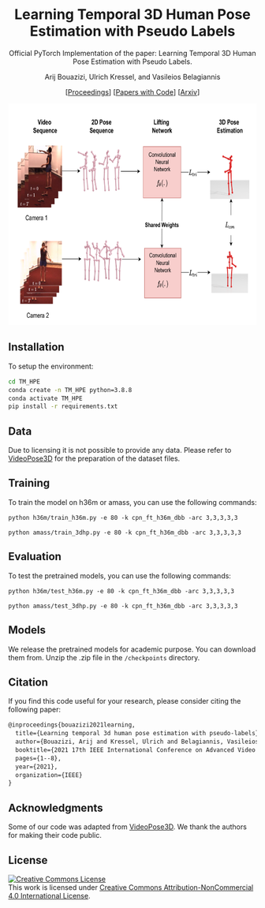 
<div align="center">

<h1>Learning Temporal 3D Human Pose Estimation with Pseudo Labels </h1>


Official PyTorch Implementation of the paper: Learning Temporal 3D Human Pose Estimation with Pseudo Labels.

Arij Bouazizi, Ulrich Kressel, and Vasileios Belagiannis


 [[Proceedings](https://ieeexplore.ieee.org/document/9663755)] [[Papers with Code](https://paperswithcode.com/paper/learning-temporal-3d-human-pose-estimation)] [[Arxiv](https://arxiv.org/abs/2110.07578)]



</div>


<div align="center">
<img src="method_avss.png" height="450px">
</div>

## Installation

To setup the environment:
```sh
cd TM_HPE
conda create -n TM_HPE python=3.8.8
conda activate TM_HPE
pip install -r requirements.txt
```

## Data

Due to licensing it is not possible to provide any data. Please refer to [VideoPose3D](https://github.com/facebookresearch/VideoPose3D) for the preparation of the dataset files.

## Training

To train the model on h36m or amass, you can use the following commands:
 ```
 python h36m/train_h36m.py -e 80 -k cpn_ft_h36m_dbb -arc 3,3,3,3,3
 ```
 ```
 python amass/train_3dhp.py -e 80 -k cpn_ft_h36m_dbb -arc 3,3,3,3,3
 ```
 
 ## Evaluation

To test the pretrained models, you can use the following commands:
 ```
 python h36m/test_h36m.py -e 80 -k cpn_ft_h36m_dbb -arc 3,3,3,3,3
 ```
 ```
 python amass/test_3dhp.py -e 80 -k cpn_ft_h36m_dbb -arc 3,3,3,3,3
 ```
 
 ## Models

We release the pretrained models for academic purpose. You can download them from. Unzip the .zip file in the ```/checkpoints``` directory.

## Citation

If you find this code useful for your research, please consider citing the following paper:

```latex
@inproceedings{bouazizi2021learning,
  title={Learning temporal 3d human pose estimation with pseudo-labels},
  author={Bouazizi, Arij and Kressel, Ulrich and Belagiannis, Vasileios},
  booktitle={2021 17th IEEE International Conference on Advanced Video and Signal Based Surveillance (AVSS)},
  pages={1--8},
  year={2021},
  organization={IEEE}
}

```

 ## Acknowledgments
 
 Some of our code was adapted from [VideoPose3D](https://github.com/facebookresearch/VideoPose3D). We thank the authors for making their code public.
 
## License

<a rel="license" href="http://creativecommons.org/licenses/by-nc/4.0/">
<img alt="Creative Commons License" style="border-width:0" src="https://i.creativecommons.org/l/by-nc/4.0/88x31.png"
 /></a><br />This work is licensed under <a rel="license" href="http://creativecommons.org/licenses/by-nc/4.0/"
 >Creative Commons Attribution-NonCommercial 4.0 International License</a>.

